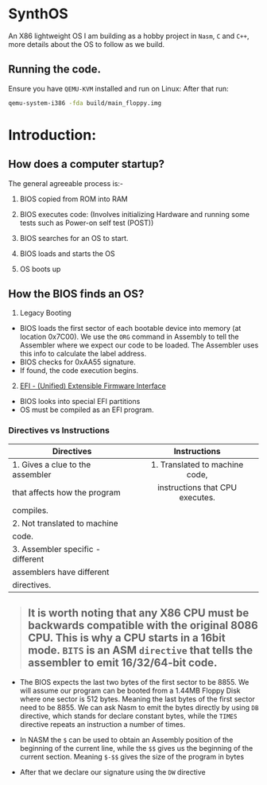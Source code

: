 # SynthOS
An X86 lightweight OS I am building as a hobby project in `Nasm`, `C` and `C++`, more details about the OS to follow as we build.

## Running the code.
Ensure you have `QEMU-KVM` installed and run on Linux: After that run:

```sh
qemu-system-i386 -fda build/main_floppy.img
```

# Introduction:
## How does a computer startup?
The general agreeable process is:-
1. BIOS copied from ROM into RAM

2. BIOS executes code: (Involves initializing Hardware and running some tests such as Power-on self test (POST))

3. BIOS searches for an OS to start.

4. BIOS loads and starts the OS

5. OS boots up

## How the BIOS finds an OS?
1. Legacy Booting
- BIOS loads the first sector of each bootable device into memory (at location 0x7C00). We use the `ORG` command in Assembly to tell the Assembler where we expect our code to be loaded. The Assembler uses this info to calculate the label address. 
- BIOS checks for 0xAA55 signature.
- If found, the code execution begins.

2. [EFI - (Unified) Extensible Firmware Interface](https://en.wikipedia.org/wiki/UEFI#:~:text=UEFI%20Class%203.-,Operating%20systems,stored%20on%20any%20storage%20device.)
- BIOS looks into special EFI partitions
- OS must be compiled as an EFI program.

### Directives vs Instructions
|          Directives              |          Instructions          |
|----------------------------------|:------------------------------:|
| 1. Gives a clue to the assembler | 1. Translated to machine code, |
| that affects how the program     | instructions that CPU executes.|
| compiles.                        |                                |
| 2. Not translated to machine     |                                |
| code.                            |                                |
| 3. Assembler specific - different|                                |
| assemblers have different        |                                |
| directives.                      |                                |

> ## It is worth noting that any X86 CPU must be backwards compatible with the original 8086 CPU. This is why a CPU starts in a 16bit mode. `BITS` is an ASM `directive` that tells the assembler to emit 16/32/64-bit code.

- The BIOS expects the last two bytes of the first sector to be 8855. We will assume our program can be booted from a 1.44MB Floppy Disk where one sector is 512 bytes. Meaning the last bytes of the first sector need to be 8855. We can ask Nasm to emit the bytes directly by using `DB` directive, which stands for declare constant bytes, while the `TIMES` directive repeats an instruction a number of times.

- In NASM the `$` can be used to obtain an Assembly position of the beginning of the current line, while the `$$` gives us the beginning of the current section. Meaning `$-$$` gives the size of the program in bytes

- After that we declare our signature using the `DW` directive